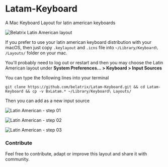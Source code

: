 # Latam-Keyboard
A Mac Keyboard Layout for latin american keyboards

![Belatrix Latin American layout](http://i.imgur.com/LdNrfqt.png)

If you prefer to use your latin american keyboard distribution with your macOS, then just copy `.keylayout` and `.icns` file into `~/Library/Keyboard\ /Layouts/` folder on your mac.

You'll probably need to log out or restart and then you may choose the Latin American layout under **System Preferences... > Keyboard > Input Sources**

You can type the following lines into your terminal


```
git clone https://github.com/belatrix/Latam-Keyboard.git && cd Latam-Keyboard && cp -v BxLatam.* ~/Library/Keyboard\ Layouts/
```

Then you can add as a new input source

![Latin American - step 01](http://i.imgur.com/SUiyeLT.png)

![Latin American - step 02](http://i.imgur.com/iHXGlM1.png)

![Latin American - step 03](http://i.imgur.com/AbThBn0.png)

### Contribute ###

Feel free to contribute, adapt or improve this layout and share it with community.

